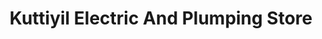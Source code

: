 ---
title: "Kuttiyil Electric And Plumping Store"
url: /chavara/kuttiyil-electric-and-plumping-store/
shop: hardware
---